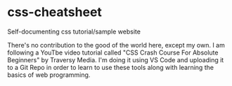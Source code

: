 # css-cheatsheet
Self-documenting css tutorial/sample website

There's no contribution to the good of the world here, except my own. I am following a YouTbe video tutorial called
"CSS Crash Course For Absolute Beginners" by Traversy Media. I'm doing it using VS Code and uploading it to a Git
Repo in order to learn to use these tools along with learning the basics of web programming.
